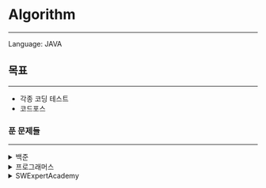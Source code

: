 # Algorithm

---

Language: JAVA

## 목표

---

* 각종 코딩 테스트
* 코드포스



### 푼 문제들

---

<details>
    <summary>백준</summary>

​* 1158 - [조세퍼드, 순열](java-project/src/main/java/bac1158.java)
* 2740 - [행렬곱셈, 규칙](java-project/src/main/java/bac2740.java)
* 9012 - [괄호, 스택](java-project/src/main/java/bac9012.java)
* 9663 - [N-Queen, DFS](java-project/src/main/java/bac9663.java)


</details>

<details>
    <summary> 프로그래머스</summary>

* 12421 - [타겟넘버,DFS](java-project/src/main/java/proDFS1.java)
* 43162 - [네트워크,DFS](java-project/src/main/java/proDFS2.java)
* 42839 - [소수찾기,BPS](java-project/src/main/java/proBPSearch1.java)
* 12244 - [체육복,Greedy](java-project/src/main/java/proGreedy1.java)
* 43237 - [예산, Binary](java-project/src/main/java/proBinary1.java)
* 43238 - [입국심사, Binary](java-project/src/main/java/proBinary2.java)
* 49189 - [가장 먼 노드, BFS(Graph)](java-project/src/main/java/proGraph1.java)
* 43104 - [타일 장식물, DP](java-project/src/main/java/proDP1.java)
* 43105 - [정수 삼각형, DP](java-project/src/main/java/proDP2.java)
* 42898 - [등굣길, DP](java-project/src/main/java/proDP3.java)
* skill2 - [아스키코드, split](java-project/src/main/java/proString1.java)
* skill3 - [회사원 누적, 우선순위큐](java-project/src/main/java/proPriorityQueue.java)
* skill3 - [도시, DP](java-project/src/main/java/proCity.java)


</details>



<details>
    <summary> SWExpertAcademy</summary>

* 5642 - [합,DP](java-project/src/main/java/swe5642.java)
* 5603 - [건초더미,규칙](java-project/src/main/java/swe5603.java)
* 1213 - [String,문자열 split](java-project/src/main/java/swe1213.java)
* 1215 - [회문1,문자열](java-project/src/main/java/swe1215.java)
* 1216 - [회문2,문자열](java-project/src/main/java/swe1216.java)
* 1217 - [제곱,Math함수](java-project/src/main/java/swe1217.java)
* 1220 - [Magenetic,규칙](java-project/src/main/java/swe1220.java)
* 1221 - [GNS,HashMap](java-project/src/main/java/swe1221.java)
* 1234 - [비밀번호,스택](java-project/src/main/java/swe1234.java)
* 1244 - [최대상금,DFS+최적화](java-project/src/main/java/swe1244.java)
* 1289 - [메모리복구,규칙](java-project/src/main/java/swe1289.java)


​    

  </details>